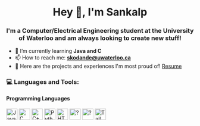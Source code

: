 <h1 align="center">Hey 👋, I'm Sankalp</h1>
<h3 align="center">I'm a Computer/Electrical Engineering student at the University of Waterloo and am always looking to create new stuff!</h3>

- 🌱 I’m currently learning **Java and C**
- 📫 How to reach me:  **skodande@uwaterloo.ca**
- 📄 Here are the projects and experiences I'm most proud of! [Resume](https://flowcv.com/resume/moljhw9mk9)

<h3 align="left">💻 Languages and Tools:</h3>

<h4 align="left">Programming Languages</h4>
<p align="left"> 
  <img src="https://img.shields.io/badge/JavaScript-F7DF1E.svg?style=for-the-badge&logo=javascript&logoColor=black" alt="JavaScript" height="30" />
  <img src="https://img.shields.io/badge/C-00599C.svg?style=for-the-badge&logo=c&logoColor=white" alt="C" height="30" />
  <img src="https://img.shields.io/badge/C++-239120.svg?style=for-the-badge&logo=c%2B%2B&logoColor=white" alt="C++" height="30" />
    <img src="https://img.shields.io/badge/Python-3776AB.svg?style=for-the-badge&logo=python&logoColor=white" alt="Python" height="30" />
  <img src="https://img.shields.io/badge/HTML%20-38B2AC.svg?style=for-the-badge&logo=html&logoColor=white" alt="HTML" height="30" />
  
  <img src="https://img.shields.io/badge/CSS-ED8B00.svg?style=for-the-badge&logo=java&logoColor=white" alt="?" height="30" />
  
  <img src="https://img.shields.io/badge/PHP-777BB4.svg?style=for-the-badge&logo=php&logoColor=white" alt="?" height="30" />
  <img src="https://img.shields.io/badge/Tailwind%20CSS-38B2AC.svg?style=for-the-badge&logo=tailwind-css&logoColor=white" alt="Tailwind CSS" height="30" />
</p>

<!--
**SankalpUW/SankalpUW** is a ✨ _special_ ✨ repository because its `README.md` (this file) appears on your GitHub profile.

Here are some ideas to get you started:

- 🔭 I’m currently working on ...
- 🌱 I’m currently learning ...
- 👯 I’m looking to collaborate on ...
- 🤔 I’m looking for help with ...
- 💬 Ask me about ...
- 📫 How to reach me: ...
- 😄 Pronouns: ...
- ⚡ Fun fact: ...
-->
